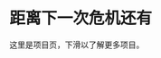 <script setup>
import Hero from '@/component/Hero.vue'
import CountDown from '@/component/CountDown.vue'

import heroImage from '~/image/project/Hero.png'
</script>

<Hero :image=heroImage class="mb-14" dark="0.6">
  <div class="absolute top-1/3 w-full">
    <h1 class="text-4xl md:text-7xl font-ysumc text-white text-center">
      距离下一次危机还有
    </h1>
    <CountDown :time="new Date('2024/12/10')">
      这里是项目页，下滑以了解更多项目。
    </CountDown>
  </div>
</Hero>